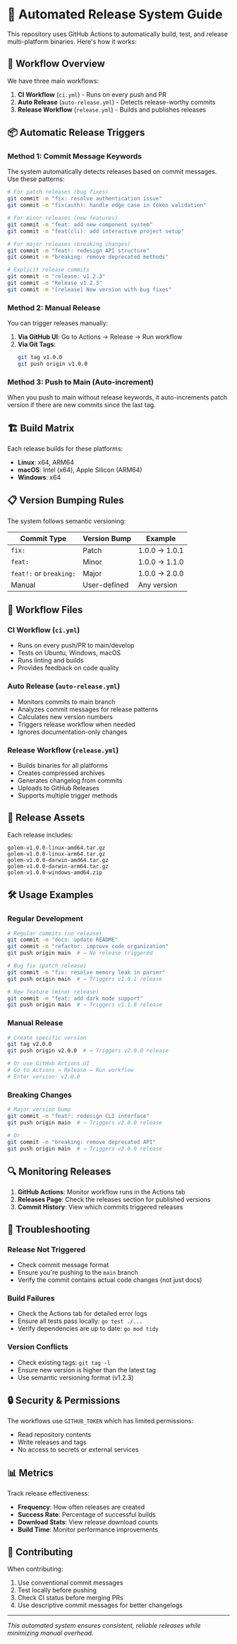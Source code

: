 # 🚀 Automated Release System Guide

This repository uses GitHub Actions to automatically build, test, and release multi-platform binaries. Here's how it works:

## 🔄 Workflow Overview

We have three main workflows:

1. **CI Workflow** (`ci.yml`) - Runs on every push and PR
2. **Auto Release** (`auto-release.yml`) - Detects release-worthy commits
3. **Release Workflow** (`release.yml`) - Builds and publishes releases

## 📦 Automatic Release Triggers

### Method 1: Commit Message Keywords

The system automatically detects releases based on commit messages. Use these patterns:

```bash
# For patch releases (bug fixes)
git commit -m "fix: resolve authentication issue"
git commit -m "fix(auth): handle edge case in token validation"

# For minor releases (new features)
git commit -m "feat: add new component system"
git commit -m "feat(cli): add interactive project setup"

# For major releases (breaking changes)
git commit -m "feat!: redesign API structure"
git commit -m "breaking: remove deprecated methods"

# Explicit release commits
git commit -m "release: v1.2.3"
git commit -m "Release v1.2.3"
git commit -m "[release] New version with bug fixes"
```

### Method 2: Manual Release

You can trigger releases manually:

1. **Via GitHub UI**: Go to Actions → Release → Run workflow
2. **Via Git Tags**: 
   ```bash
   git tag v1.0.0
   git push origin v1.0.0
   ```

### Method 3: Push to Main (Auto-increment)

When you push to main without release keywords, it auto-increments patch version if there are new commits since the last tag.

## 🏗️ Build Matrix

Each release builds for these platforms:

- **Linux**: x64, ARM64
- **macOS**: Intel (x64), Apple Silicon (ARM64)
- **Windows**: x64

## 📋 Version Bumping Rules

The system follows semantic versioning:

| Commit Type | Version Bump | Example |
|-------------|-------------|---------|
| `fix:` | Patch | 1.0.0 → 1.0.1 |
| `feat:` | Minor | 1.0.0 → 1.1.0 |
| `feat!:` or `breaking:` | Major | 1.0.0 → 2.0.0 |
| Manual | User-defined | Any version |

## 🔧 Workflow Files

### CI Workflow (`ci.yml`)
- Runs on every push/PR to main/develop
- Tests on Ubuntu, Windows, macOS
- Runs linting and builds
- Provides feedback on code quality

### Auto Release (`auto-release.yml`)
- Monitors commits to main branch
- Analyzes commit messages for release patterns
- Calculates new version numbers
- Triggers release workflow when needed
- Ignores documentation-only changes

### Release Workflow (`release.yml`)
- Builds binaries for all platforms
- Creates compressed archives
- Generates changelog from commits
- Uploads to GitHub Releases
- Supports multiple trigger methods

## 🎯 Release Assets

Each release includes:

```
golem-v1.0.0-linux-amd64.tar.gz
golem-v1.0.0-linux-arm64.tar.gz
golem-v1.0.0-darwin-amd64.tar.gz
golem-v1.0.0-darwin-arm64.tar.gz
golem-v1.0.0-windows-amd64.zip
```

## 🛠️ Usage Examples

### Regular Development
```bash
# Regular commits (no release)
git commit -m "docs: update README"
git commit -m "refactor: improve code organization"
git push origin main  # → No release triggered

# Bug fix (patch release)
git commit -m "fix: resolve memory leak in parser"
git push origin main  # → Triggers v1.0.1 release

# New feature (minor release)
git commit -m "feat: add dark mode support"
git push origin main  # → Triggers v1.1.0 release
```

### Manual Release
```bash
# Create specific version
git tag v2.0.0
git push origin v2.0.0  # → Triggers v2.0.0 release

# Or use GitHub Actions UI
# Go to Actions → Release → Run workflow
# Enter version: v2.0.0
```

### Breaking Changes
```bash
# Major version bump
git commit -m "feat!: redesign CLI interface"
git push origin main  # → Triggers v2.0.0 release

# Or
git commit -m "breaking: remove deprecated API"
git push origin main  # → Triggers v2.0.0 release
```

## 🔍 Monitoring Releases

1. **GitHub Actions**: Monitor workflow runs in the Actions tab
2. **Releases Page**: Check the releases section for published versions
3. **Commit History**: View which commits triggered releases

## 🐛 Troubleshooting

### Release Not Triggered
- Check commit message format
- Ensure you're pushing to the `main` branch
- Verify the commit contains actual code changes (not just docs)

### Build Failures
- Check the Actions tab for detailed error logs
- Ensure all tests pass locally: `go test ./...`
- Verify dependencies are up to date: `go mod tidy`

### Version Conflicts
- Check existing tags: `git tag -l`
- Ensure new version is higher than the latest tag
- Use semantic versioning format (v1.2.3)

## 🔒 Security & Permissions

The workflows use `GITHUB_TOKEN` which has limited permissions:
- Read repository contents
- Write releases and tags
- No access to secrets or external services

## 📊 Metrics

Track release effectiveness:
- **Frequency**: How often releases are created
- **Success Rate**: Percentage of successful builds
- **Download Stats**: View release download counts
- **Build Time**: Monitor performance improvements

## 🤝 Contributing

When contributing:
1. Use conventional commit messages
2. Test locally before pushing
3. Check CI status before merging PRs
4. Use descriptive commit messages for better changelogs

---

*This automated system ensures consistent, reliable releases while minimizing manual overhead.* 